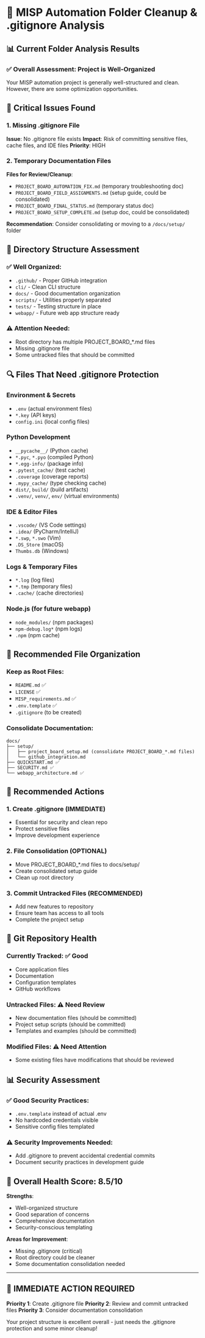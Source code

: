 # 🧹 MISP Automation Folder Cleanup & .gitignore Analysis

## 📊 Current Folder Analysis Results

### ✅ **Overall Assessment: Project is Well-Organized**
Your MISP automation project is generally well-structured and clean. However, there are some optimization opportunities.

## 🚨 **Critical Issues Found**

### 1. **Missing .gitignore File**
**Issue**: No .gitignore file exists
**Impact**: Risk of committing sensitive files, cache files, and IDE files
**Priority**: HIGH

### 2. **Temporary Documentation Files**
**Files for Review/Cleanup**:
- `PROJECT_BOARD_AUTOMATION_FIX.md` (temporary troubleshooting doc)
- `PROJECT_BOARD_FIELD_ASSIGNMENTS.md` (setup guide, could be consolidated)  
- `PROJECT_BOARD_FINAL_STATUS.md` (temporary status doc)
- `PROJECT_BOARD_SETUP_COMPLETE.md` (setup doc, could be consolidated)

**Recommendation**: Consider consolidating or moving to a `/docs/setup/` folder

## 📁 **Directory Structure Assessment**

### ✅ **Well Organized**:
- `.github/` - Proper GitHub integration
- `cli/` - Clean CLI structure
- `docs/` - Good documentation organization
- `scripts/` - Utilities properly separated
- `tests/` - Testing structure in place
- `webapp/` - Future web app structure ready

### ⚠️ **Attention Needed**:
- Root directory has multiple PROJECT_BOARD_*.md files
- Missing .gitignore file
- Some untracked files that should be committed

## 🔍 **Files That Need .gitignore Protection**

### **Environment & Secrets**
- `.env` (actual environment files)
- `*.key` (API keys)
- `config.ini` (local config files)

### **Python Development**
- `__pycache__/` (Python cache)
- `*.pyc`, `*.pyo` (compiled Python)
- `*.egg-info/` (package info)
- `.pytest_cache/` (test cache)
- `.coverage` (coverage reports)
- `.mypy_cache/` (type checking cache)
- `dist/`, `build/` (build artifacts)
- `.venv/`, `venv/`, `env/` (virtual environments)

### **IDE & Editor Files**
- `.vscode/` (VS Code settings)
- `.idea/` (PyCharm/IntelliJ)
- `*.swp`, `*.swo` (Vim)
- `.DS_Store` (macOS)
- `Thumbs.db` (Windows)

### **Logs & Temporary Files**
- `*.log` (log files)
- `*.tmp` (temporary files)
- `.cache/` (cache directories)

### **Node.js (for future webapp)**
- `node_modules/` (npm packages)
- `npm-debug.log*` (npm logs)
- `.npm` (npm cache)

## 📝 **Recommended File Organization**

### **Keep as Root Files**:
- `README.md` ✅
- `LICENSE` ✅
- `MISP_requirements.md` ✅
- `.env.template` ✅
- `.gitignore` (to be created)

### **Consolidate Documentation**:
```
docs/
├── setup/
│   ├── project_board_setup.md (consolidate PROJECT_BOARD_*.md files)
│   └── github_integration.md
├── QUICKSTART.md ✅
├── SECURITY.md ✅
└── webapp_architecture.md ✅
```

## 🚀 **Recommended Actions**

### **1. Create .gitignore (IMMEDIATE)**
- Essential for security and clean repo
- Protect sensitive files
- Improve development experience

### **2. File Consolidation (OPTIONAL)**
- Move PROJECT_BOARD_*.md files to docs/setup/
- Create consolidated setup guide
- Clean up root directory

### **3. Commit Untracked Files (RECOMMENDED)**
- Add new features to repository
- Ensure team has access to all tools
- Complete the project setup

## 🔧 **Git Repository Health**

### **Currently Tracked**: ✅ Good
- Core application files
- Documentation
- Configuration templates
- GitHub workflows

### **Untracked Files**: ⚠️ Need Review
- New documentation files (should be committed)
- Project setup scripts (should be committed)
- Templates and examples (should be committed)

### **Modified Files**: ⚠️ Need Attention
- Some existing files have modifications that should be reviewed

## 📊 **Security Assessment**

### ✅ **Good Security Practices**:
- `.env.template` instead of actual .env
- No hardcoded credentials visible
- Sensitive config files templated

### ⚠️ **Security Improvements Needed**:
- Add .gitignore to prevent accidental credential commits
- Document security practices in development guide

## 🎯 **Overall Health Score: 8.5/10**

**Strengths**:
- Well-organized structure
- Good separation of concerns
- Comprehensive documentation
- Security-conscious templating

**Areas for Improvement**:
- Missing .gitignore (critical)
- Root directory could be cleaner
- Some documentation consolidation needed

---

## 🚨 **IMMEDIATE ACTION REQUIRED**

**Priority 1**: Create .gitignore file
**Priority 2**: Review and commit untracked files
**Priority 3**: Consider documentation consolidation

Your project structure is excellent overall - just needs the .gitignore protection and some minor cleanup!